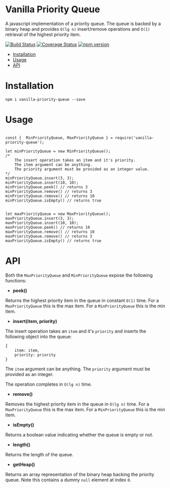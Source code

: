 # Vanilla Priority Queue

A javascript implementation of a priority queue. The queue is backed by a binary heap and provides ```O(lg n)``` insert/remove operations and ```O(1)``` retrieval of the highest priority item.

[![Build Status](https://travis-ci.com/leekevinyg/js-priority-queue.svg?branch=master)](https://travis-ci.com/leekevinyg/js-priority-queue)
[![Coverage Status](https://coveralls.io/repos/github/leekevinyg/js-priority-queue/badge.svg)](https://coveralls.io/github/leekevinyg/js-priority-queue)
[![npm version](https://badge.fury.io/js/vanilla-priority-queue.svg)](https://badge.fury.io/js/vanilla-priority-queue)

- <a href="#Installation">Installation</a>
- <a href="#Usage">Usage</a>
- <a href="#API">API</a>

<a name="Installation"></a>
# Installation

```npm i vanilla-priority-queue --save```

<a name="Usage"></a>
# Usage

```

const {  MinPriorityQueue, MaxPriorityQueue } = require('vanilla-priority-queue');

let minPriorityQueue = new MinPriorityQueue();
/*
    The insert operation takes an item and it's priority.
    The item argument can be anything.
    The priority argument must be provided as an integer value.
*/
minPriorityQueue.insert(3, 3);
minPriorityQueue.insert(10, 10);
minPriorityQueue.peek() // returns 3
minPriorityQueue.remove() // returns 3
minPriorityQueue.remove() // returns 10
minPriorityQueue.isEmpty() // returns true


let maxPriorityQueue = new MaxPriorityQueue();
maxPriorityQueue.insert(3, 3);
maxPriorityQueue.insert(10, 10);
maxPriorityQueue.peek() // returns 10
maxPriorityQueue.remove() // returns 10
maxPriorityQueue.remove() // returns 3
maxPriorityQueue.isEmpty() // returns true

```

<a name="API"></a>
# API

Both the ```MaxPriorityQueue``` and ```MinPriorityQueue``` expose the following functions:

* **peek()**

Returns the highest priority item in the queue in constant ```O(1)``` time. For a ```MaxPriorityQueue``` this is the max item. For a ```MinPriorityQueue``` this is the min item.

* **insert(item, priority)**

The insert operation takes an ```item``` and it's ```priority``` and inserts the following object into the queue:

``` 
{
    item: item, 
    priority: priority
} 
```

The ```item``` argument can be anything.
The ```priority``` argument must be provided as an integer.

The operation completes in ```O(lg n)``` time.

* **remove()**

Removes the highest priority item in the queue in ```O(lg n)``` time. For a ```MaxPriorityQueue``` this is the max item. For a ```MinPriorityQueue``` this is the min item. 

* **isEmpty()**

Returns a boolean value indicating whether the queue is empty or not.

* **length()**

Returns the length of the queue.

* **getHeap()**

Returns an array representation of the binary heap backing the priority queue. Note this contains a dummy ```null``` element at index ```0```.
